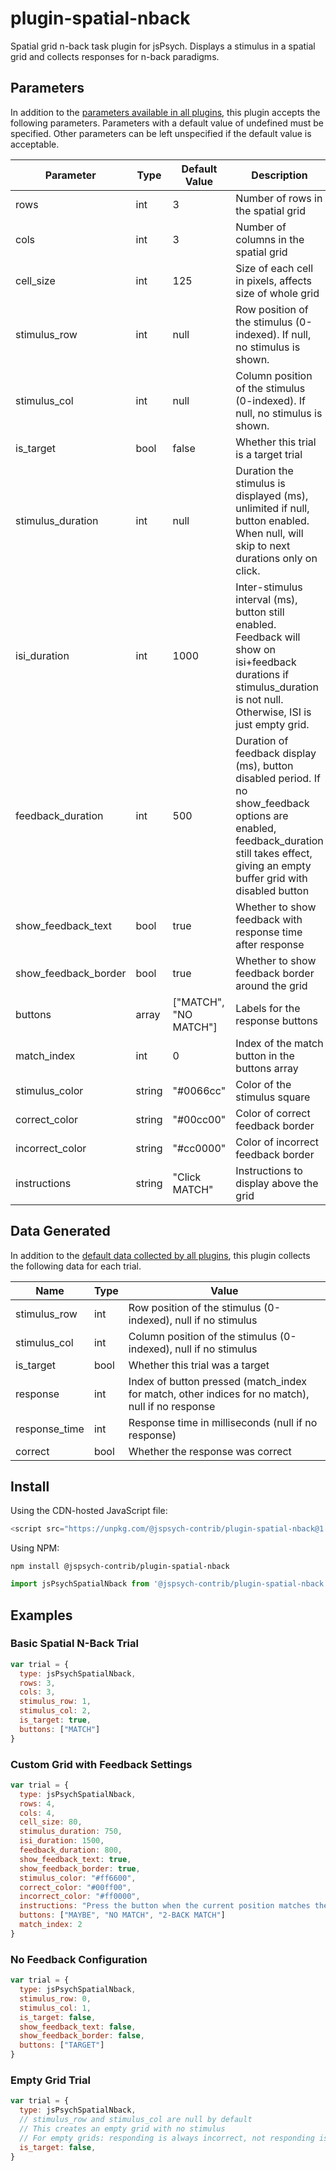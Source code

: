 # plugin-spatial-nback

Spatial grid n-back task plugin for jsPsych. Displays a stimulus in a spatial grid and collects responses for n-back paradigms.

## Parameters

In addition to the [parameters available in all plugins](https://www.jspsych.org/latest/overview/plugins#parameters-available-in-all-plugins), this plugin accepts the following parameters. Parameters with a default value of undefined must be specified. Other parameters can be left unspecified if the default value is acceptable.

| Parameter                | Type    | Default Value                           | Description                                                    |
| ------------------------ | ------- | --------------------------------------- | -------------------------------------------------------------- |
| rows                     | int     | 3                                       | Number of rows in the spatial grid                            |
| cols                     | int     | 3                                       | Number of columns in the spatial grid                         |
| cell_size                | int     | 125                                     | Size of each cell in pixels, affects size of whole grid       |
| stimulus_row             | int     | null                                    | Row position of the stimulus (0-indexed). If null, no stimulus is shown. |
| stimulus_col             | int     | null                                    | Column position of the stimulus (0-indexed). If null, no stimulus is shown. |
| is_target                | bool    | false                                   | Whether this trial is a target trial                          |
| stimulus_duration        | int     | null                                     | Duration the stimulus is displayed (ms), unlimited if null, button enabled. When null, will skip to next durations only on click.                       |
| isi_duration             | int     | 1000                                    | Inter-stimulus interval (ms), button still enabled. Feedback will show on isi+feedback durations if stimulus_duration is not null. Otherwise, ISI is just empty grid.                                   |
| feedback_duration        | int     | 500                                     | Duration of feedback display (ms), button disabled period. If no show_feedback options are enabled, feedback_duration still takes effect, giving an empty buffer grid with disabled button                             |
| show_feedback_text       | bool    | true                                    | Whether to show feedback with response time after response    |
| show_feedback_border     | bool    | true                                    | Whether to show feedback border around the grid               |
| buttons              | array  | ["MATCH", "NO MATCH"]                      | Labels for the response buttons                                |
| match_index          | int    | 0                                       | Index of the match button in the buttons array                |
| stimulus_color           | string  | "#0066cc"                               | Color of the stimulus square                                   |
| correct_color            | string  | "#00cc00"                               | Color of correct feedback border                               |
| incorrect_color          | string  | "#cc0000"                               | Color of incorrect feedback border                             |
| instructions             | string  | "Click MATCH"                           | Instructions to display above the grid                        |

## Data Generated

In addition to the [default data collected by all plugins](https://www.jspsych.org/latest/overview/plugins#data-collected-by-all-plugins), this plugin collects the following data for each trial.

| Name           | Type    | Value                                           |
| -------------- | ------- | ----------------------------------------------- |
| stimulus_row   | int     | Row position of the stimulus (0-indexed), null if no stimulus |
| stimulus_col   | int     | Column position of the stimulus (0-indexed), null if no stimulus |
| is_target      | bool    | Whether this trial was a target                |
| response       | int     | Index of button pressed (match_index for match, other indices for no match), null if no response |
| response_time  | int     | Response time in milliseconds (null if no response) |
| correct        | bool    | Whether the response was correct                |

## Install

Using the CDN-hosted JavaScript file:

```js
<script src="https://unpkg.com/@jspsych-contrib/plugin-spatial-nback@1.0.0"></script>
```

Using NPM:

```
npm install @jspsych-contrib/plugin-spatial-nback
```

```js
import jsPsychSpatialNback from '@jspsych-contrib/plugin-spatial-nback';
```

## Examples

### Basic Spatial N-Back Trial

```javascript
var trial = {
  type: jsPsychSpatialNback,
  rows: 3,
  cols: 3,
  stimulus_row: 1,
  stimulus_col: 2,
  is_target: true,
  buttons: ["MATCH"]
}
```

### Custom Grid with Feedback Settings

```javascript
var trial = {
  type: jsPsychSpatialNback,
  rows: 4,
  cols: 4,
  cell_size: 80,
  stimulus_duration: 750,
  isi_duration: 1500,
  feedback_duration: 800,
  show_feedback_text: true,
  show_feedback_border: true,
  stimulus_color: "#ff6600",
  correct_color: "#00ff00",
  incorrect_color: "#ff0000",
  instructions: "Press the button when the current position matches the position from 2 trials ago.",
  buttons: ["MAYBE", "NO MATCH", "2-BACK MATCH"]
  match_index: 2
}
```

### No Feedback Configuration

```javascript
var trial = {
  type: jsPsychSpatialNback,
  stimulus_row: 0,
  stimulus_col: 1,
  is_target: false,
  show_feedback_text: false,
  show_feedback_border: false,
  buttons: ["TARGET"]
}
```

### Empty Grid Trial

```javascript
var trial = {
  type: jsPsychSpatialNback,
  // stimulus_row and stimulus_col are null by default
  // This creates an empty grid with no stimulus
  // For empty grids: responding is always incorrect, not responding is always correct
  is_target: false,
}
```